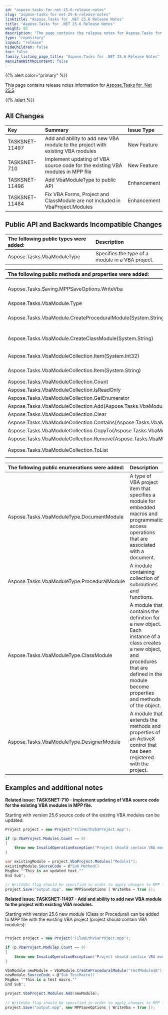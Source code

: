 ```yaml
---
id: "aspose-tasks-for-net-25-6-release-notes"
slug: "aspose-tasks-for-net-25-6-release-notes"
linktitle: "Aspose.Tasks for .NET 25.6 Release Notes"
title: "Aspose.Tasks for .NET 25.6 Release Notes"
weight: 95
description: "The page contains the release notes for Aspose.Tasks for .NET 25.6."
type: "repository"
layout: "release"
hideChildren: false
toc: false
family_listing_page_title: "Aspose.Tasks for .NET 25.6 Release Notes"
menuItemWithNoContent: false
---
```


{{% alert color="primary" %}} 

This page contains release notes information for [Aspose.Tasks for .Net 25.5](https://releases.aspose.com/tasks/net/new-releases/aspose.tasks-for-.net-25.5/).

{{% /alert %}}

## **All Changes**

|**Key**|**Summary**|**Issue Type**|
| :- | :- | :- |
| TASKSNET-11497 | Add and ability to add new VBA module to the project with existing VBA modules | New Feature |
| TASKSNET-710 | Implement updating of VBA source code for the existing VBA modules in MPP file | New Feature |
| TASKSNET-11496 | Add VbaModuleType to public API | Enhancement |
| TASKSNET-11484 | Fix VBA Forms, Project and ClassModule are not included in VbaProject.Modules | Enhancement |

## **Public API and Backwards Incompatible Changes**

|**The following public types were added:**|**Description**|
| :- | :- |
| Aspose.Tasks.VbaModuleType | Specifies the type of a module in a VBA project. |

|**The following public methods and properties were added:**|**Description**|
| :- | :- |
| Aspose.Tasks.Saving.MPPSaveOptions.WriteVba | Gets or sets a value indicating whether to update existing VBA macros data in MPP file. |
| Aspose.Tasks.VbaModule.Type | Gets the type of the module. |
| Aspose.Tasks.VbaModule.CreateProceduralModule(System.String) | Creates an instance of <see cref="T:Aspose.Tasks.VbaModule" /> with VbaModuleType.ProceduralModule type. |
| Aspose.Tasks.VbaModule.CreateClassModule(System.String) | Creates an instance of <see cref="T:Aspose.Tasks.VbaModule" /> with VbaModuleType.ClassModule type. |
| Aspose.Tasks.VbaModuleCollection.Item(System.Int32) | Gets the module at the specified index. |
| Aspose.Tasks.VbaModuleCollection.Item(System.String) | Gets the module with the specified name. |
| Aspose.Tasks.VbaModuleCollection.Count |  |
| Aspose.Tasks.VbaModuleCollection.IsReadOnly |  |
| Aspose.Tasks.VbaModuleCollection.GetEnumerator |  |
| Aspose.Tasks.VbaModuleCollection.Add(Aspose.Tasks.VbaModule) |  |
| Aspose.Tasks.VbaModuleCollection.Clear |  |
| Aspose.Tasks.VbaModuleCollection.Contains(Aspose.Tasks.VbaModule) |  |
| Aspose.Tasks.VbaModuleCollection.CopyTo(Aspose.Tasks.VbaModule[],System.Int32) |  |
| Aspose.Tasks.VbaModuleCollection.Remove(Aspose.Tasks.VbaModule) |  |
| Aspose.Tasks.VbaModuleCollection.ToList | Converts the collection object to a list of <see cref="T:Aspose.Tasks.VbaModule" /> objects. |

|**The following public enumerations were added:**|**Description**|
| :- | :- |
| Aspose.Tasks.VbaModuleType.DocumentModule | A type of VBA project item that specifies a module for embedded macros and programmatic access operations that are associated with a document. |
| Aspose.Tasks.VbaModuleType.ProceduralModule | A module containing collection of subroutines and functions. |
| Aspose.Tasks.VbaModuleType.ClassModule | A module that contains the definition for a new object. Each instance of a class creates a new object, and procedures that are defined in the module become properties and methods of the object. |
| Aspose.Tasks.VbaModuleType.DesignerModule | A module that extends the methods and properties of an ActiveX control that has been registered with the project. |


## **Examples and additional notes**

**Related issue: TASKSNET-710 - Implement updating of VBA source code for the existing VBA modules in MPP file.**

Starting with version 25.6 source code of the existing VBA modules can be updated:

```cs
Project project = new Project("FileWithVbaProject.mpp");

if (p.VbaProject.Modules.Count == 0)
{
    throw new InvalidOperationException("Project should contain VBA modules");
}

var existingModule = project.VbaProject.Modules["Module1"];
existingModule.SourceCode = @"Sub Method()
MsgBox ""This is an updated text.""
End Sub";
           
// WriteVba flag should be specified in order to apply changes to MPP file.
project.Save("output.mpp", new MPPSaveOptions { WriteVba = true });
```


**Related issue: TASKSNET-11497 - Add and ability to add new VBA module to the project with existing VBA modules.**

Starting with version 25.6 new module (Class or Procedural) can be added to MPP file with the existing VBA project (project should contain VBA modules):

```cs

Project project = new Project("FileWithVbaProject.mpp");

if (p.VbaProject.Modules.Count == 0)
{
    throw new InvalidOperationException("Project should contain VBA modules");
}

VbaModule newModule = VbaModule.CreateProceduralModule("TestModule10");
newModule.SourceCode = @"Sub TestMacro()
MsgBox ""This is a test macro.""
End Sub";

project.VbaProject.Modules.Add(newModule);
            
// WriteVba flag should be specified in order to apply changes to MPP file.
project.Save("output.mpp", new MPPSaveOptions { WriteVba = true });
```